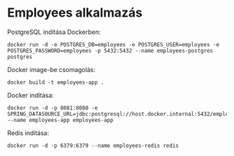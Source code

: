 # Employees alkalmazás

PostgreSQL indítása Dockerben:

```shell
docker run -d -e POSTGRES_DB=employees -e POSTGRES_USER=employees -e POSTGRES_PASSWORD=employees -p 5432:5432 --name employees-postgres postgres
```

Docker image-be csomagolás:

```shell
docker build -t employees-app .
```

Docker indítása:

```shell
docker run -d -p 8081:8080 -e SPRING_DATASOURCE_URL=jdbc:postgresql://host.docker.internal:5432/employees --name employees-app employees-app
```

Redis indítása:

```shell
docker run -d -p 6379:6379 --name employees-redis redis
```